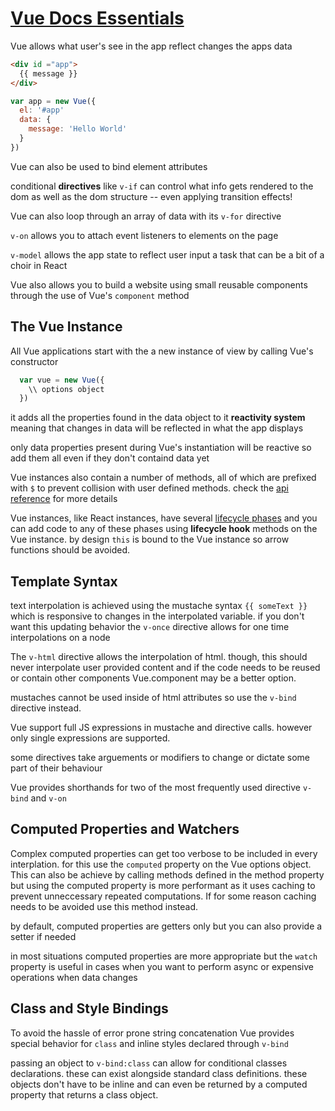 # [Vue Docs Essentials](https://vuejs.org/v2/guide/comparison.html)

Vue allows what user's see in the app reflect changes the apps data

```html
<div id ="app">
  {{ message }}
</div>
```
```javascript
var app = new Vue({
  el: '#app'
  data: {
    message: 'Hello World'
  }
})
```

Vue can also be used to bind element attributes

conditional **directives** like `v-if` can control what info gets rendered to the dom as well as the dom structure --
even applying transition effects!

Vue can also loop through an array of data with its `v-for` directive

`v-on` allows you to attach event listeners to elements on the page

`v-model` allows the app state to reflect user input a task that can be a bit of a choir in React

Vue also allows you to build a website using small reusable components through the use of Vue's `component` method

## The Vue Instance

All Vue applications start with the a new instance of view by calling Vue's constructor

```javascript
  var vue = new Vue({
    \\ options object
  })
```

it adds all the properties found in the data object to it **reactivity system** meaning that changes in data will be reflected
in what the app displays

only data properties present during Vue's instantiation will be reactive so add them all even if they don't containd data yet

Vue instances also contain a number of methods, all of which are prefixed with `$` to prevent collision with user defined 
methods. check the [api reference](https://vuejs.org/v2/api/#Instance-Properties) for more details

Vue instances, like React instances, have several [lifecycle phases](https://vuejs.org/images/lifecycle.png) and you can add
code to any of these phases using **lifecycle hook** methods on the Vue instance.  by design `this` is bound to the Vue 
instance so arrow functions should be avoided.

## Template Syntax

text interpolation is achieved using the mustache syntax `{{ someText }}` which is responsive to changes in the interpolated
variable. if you don't want this updating behavior the `v-once` directive allows for one time interpolations on a node

The `v-html` directive allows the interpolation of html. though, this should never interpolate user provided content and
if the code needs to be reused or contain other components Vue.component may be a better option.

mustaches cannot be used inside of html attributes so use the `v-bind` directive instead.

Vue support full JS expressions in mustache and directive calls. however only single expressions are supported.

some directives take arguements or modifiers to change or dictate some part of their behaviour

Vue provides shorthands for two of the most frequently used directive `v-bind` and `v-on`

## Computed Properties and Watchers

Complex computed properties can get too verbose to be included in every interplation. for this use the `computed` property on the
Vue options object.  This can also be achieve by calling methods defined in the method property but using the computed property
is more performant as it uses caching to prevent unneccessary repeated computations. If for some reason caching needs to be
avoided use this method instead.

by default, computed properties are getters only but you can also provide a setter if needed

in most situations computed properties are more appropriate but the `watch` property is useful in cases when you want to perform
async or expensive operations when data changes

## Class and Style Bindings

To avoid the hassle of error prone string concatenation Vue provides special behavior for `class` and inline styles declared
through `v-bind`

passing an object to `v-bind:class` can allow for conditional classes declarations. these can exist alongside standard class
definitions. these objects don't have to be inline and can even be returned by a computed property that returns a class object.


